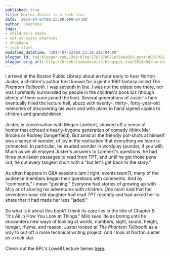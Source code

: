 ```yaml
---
published: true
title: Norton Juster is a rock star.
date: '2014-04-07T09:23:00.000-04:00'
author: Shoshana
tags:
- children's books
- not-so-scary phantoms
- shoshana
- rock stars
modified_datetime: '2014-07-22T09:33:28.212-04:00'
blogger_id: tag:blogger.com,1999:blog-5767374071871443859.post-889570838001067816
blogger_orig_url: http://brooklinebooksmith.blogspot.com/2014/04/norton-juster-is-rock-star.html
---
```


I arrived at the Boston Public Library about an hour early to hear Norton Juster, a children's author best known for a gentle 1961 fantasy called <i>The Phantom Tollbooth</i>. I was seventh in line. I was <i>not</i> the oldest one there, nor was I primarily surrounded by people in the children's book biz (though plenty of them soon joined the line). Several generations of Juster's fans eventually filled the lecture hall, abuzz with twenty-, thirty-, forty-year-old memories of discovering his work and with plans to hand signed copies to children and grandchildren.<br /><br /><a class="thickbox initThickbox-processed" href="http://images.indiebound.com/378/820/9780394820378.jpg" rel="field_image_cache_0" style="clear: right; float: right; margin-bottom: 1em; margin-left: 1em;" title="The Phantom Tollbooth"><img src="http://images.booksense.com/images/books/378/820/FC9780394820378.JPG" title="" /></a>Juster, in conversation with Megan Lambert, showed off a sense of humor that echoed a nearly-bygone generation of comedy (think Mel Brooks or Rodney Dangerfield). But amid all the friendly pot-shots at himself was a sense of wonder, of joy in the realization that everything we learn is connected. In particular, he exuded wonder in wordplay (punder, if you will). Much as we all enjoyed Juster's answers to Lambert's questions, he had three pun-laden passages to read from <i>TPT</i>, and until he got those puns out, he cut every tangent short with a "but let's get back to the story." <br /><br />As often happens in Q&amp;A sessions (am I right, events team?), many of the audience members began their questions with comments. And by "comments," I mean "gushing." Everyone had stories of growing up with Milo or of sharing his adventures with children. One mom said that her seventeen-year-old daughter had read <i>TPT</i> recently and had asked her to share that it had made her less "jaded."<br /><br />So what is it about this book? I think its core lies in the title of Chapter 9: "It's All in How You Look at Things." Milo sees life as boring until he encounters new ways of looking at words, numbers, sight, sound, height, hunger, rhyme, and reason. Juster looked at <i>The Phantom Tollbooth</i> as a way to put off a more technical writing project. And I look at Norton Juster as a rock star.<br /><br />Check out the BPL's Lowell Lecture Series <a href="http://www.bpl.org/programs/lowell/">here</a>. 